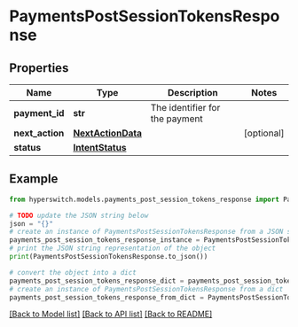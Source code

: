 # PaymentsPostSessionTokensResponse


## Properties

Name | Type | Description | Notes
------------ | ------------- | ------------- | -------------
**payment_id** | **str** | The identifier for the payment | 
**next_action** | [**NextActionData**](NextActionData.md) |  | [optional] 
**status** | [**IntentStatus**](IntentStatus.md) |  | 

## Example

```python
from hyperswitch.models.payments_post_session_tokens_response import PaymentsPostSessionTokensResponse

# TODO update the JSON string below
json = "{}"
# create an instance of PaymentsPostSessionTokensResponse from a JSON string
payments_post_session_tokens_response_instance = PaymentsPostSessionTokensResponse.from_json(json)
# print the JSON string representation of the object
print(PaymentsPostSessionTokensResponse.to_json())

# convert the object into a dict
payments_post_session_tokens_response_dict = payments_post_session_tokens_response_instance.to_dict()
# create an instance of PaymentsPostSessionTokensResponse from a dict
payments_post_session_tokens_response_from_dict = PaymentsPostSessionTokensResponse.from_dict(payments_post_session_tokens_response_dict)
```
[[Back to Model list]](../README.md#documentation-for-models) [[Back to API list]](../README.md#documentation-for-api-endpoints) [[Back to README]](../README.md)


